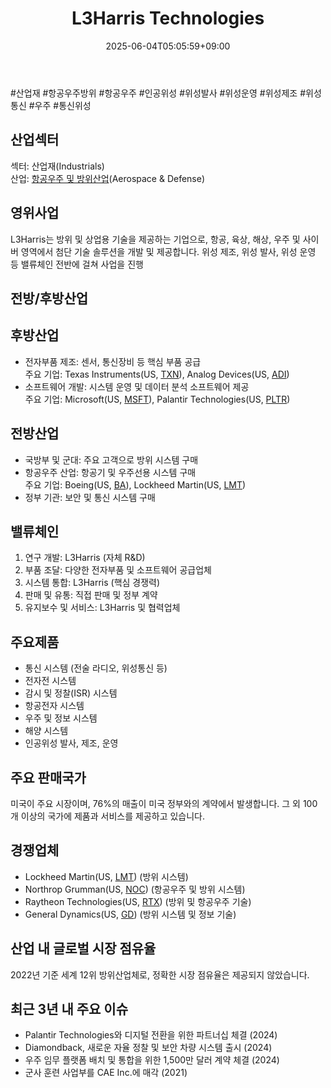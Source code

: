 ﻿---
title: "L3Harris Technologies"
date: 2025-06-04T05:05:59+09:00
lastmod: 2025-06-04T05:05:59+09:00
type: docs
sidebar:
  open: true
weight: 500
---
<div style="display:none">
  <meta property="article:published_time" content="2025-06-03T20:05:59Z" />
  <meta property="article:modified_time" content="2025-06-03T20:05:59Z" />
</div>
#산업재 #항공우주방위 #항공우주 #인공위성 #위성발사 #위성운영 #위성제조 #위성통신 #우주 #통신위성 

## 산업섹터

섹터: 산업재(Industrials)  
산업: [항공우주 및 방위산업](/industry-study/항공우주-및-방위산업/)(Aerospace & Defense)

## 영위사업

L3Harris는 방위 및 상업용 기술을 제공하는 기업으로, 항공, 육상, 해상, 우주 및 사이버 영역에서 첨단 기술 솔루션을 개발 및 제공합니다. 위성 제조, 위성 발사, 위성 운영 등 밸류체인 전반에 걸쳐 사업을 진행 

## 전방/후방산업

## 후방산업

- 전자부품 제조: 센서, 통신장비 등 핵심 부품 공급  
    주요 기업: Texas Instruments(US, [TXN](/company-analysis/txn/)), Analog Devices(US, [ADI](/company-analysis/adi/))
- 소프트웨어 개발: 시스템 운영 및 데이터 분석 소프트웨어 제공  
    주요 기업: Microsoft(US, [MSFT](/company-analysis/msft/)), Palantir Technologies(US, [PLTR](/company-analysis/pltr/))

## 전방산업

- 국방부 및 군대: 주요 고객으로 방위 시스템 구매
- 항공우주 산업: 항공기 및 우주선용 시스템 구매  
    주요 기업: Boeing(US, [BA](/company-analysis/ba/)), Lockheed Martin(US, [LMT](/company-analysis/lmt/))
- 정부 기관: 보안 및 통신 시스템 구매

## 밸류체인

1. 연구 개발: L3Harris (자체 R&D)
2. 부품 조달: 다양한 전자부품 및 소프트웨어 공급업체
3. 시스템 통합: L3Harris (핵심 경쟁력)
4. 판매 및 유통: 직접 판매 및 정부 계약
5. 유지보수 및 서비스: L3Harris 및 협력업체

## 주요제품

- 통신 시스템 (전술 라디오, 위성통신 등)
- 전자전 시스템
- 감시 및 정찰(ISR) 시스템
- 항공전자 시스템
- 우주 및 정보 시스템
- 해양 시스템
- 인공위성 발사, 제조, 운영

## 주요 판매국가

미국이 주요 시장이며, 76%의 매출이 미국 정부와의 계약에서 발생합니다. 그 외 100개 이상의 국가에 제품과 서비스를 제공하고 있습니다.

## 경쟁업체

- Lockheed Martin(US, [LMT](/company-analysis/lmt/)) (방위 시스템)
- Northrop Grumman(US, [NOC](/company-analysis/noc/)) (항공우주 및 방위 시스템)
- Raytheon Technologies(US, [RTX](/company-analysis/rtx/)) (방위 및 항공우주 기술)
- General Dynamics(US, [GD](/company-analysis/gd/)) (방위 시스템 및 정보 기술)

## 산업 내 글로벌 시장 점유율

2022년 기준 세계 12위 방위산업체로, 정확한 시장 점유율은 제공되지 않았습니다.

## 최근 3년 내 주요 이슈

- Palantir Technologies와 디지털 전환을 위한 파트너십 체결 (2024)
- Diamondback, 새로운 자율 정찰 및 보안 차량 시스템 출시 (2024)
- 우주 임무 플랫폼 배치 및 통합을 위한 1,500만 달러 계약 체결 (2024)
- 군사 훈련 사업부를 CAE Inc.에 매각 (2021)
